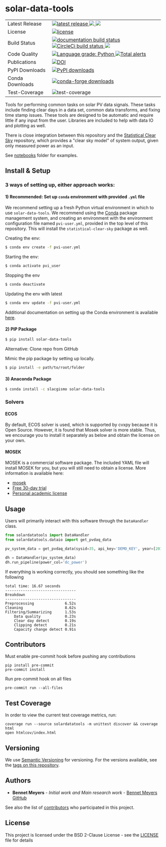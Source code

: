 # solar-data-tools

<table>
<tr>
  <td>Latest Release</td>
  <td>
    <a href="https://pypi.org/project/solar-data-tools/">
        <img src="https://img.shields.io/pypi/v/solar-data-tools.svg" alt="latest release" />
    </a>
    <a href="https://anaconda.org/slacgismo/solar-data-tools">
        <img src="https://anaconda.org/slacgismo/solar-data-tools/badges/version.svg" />
    </a>
    <a href="https://anaconda.org/slacgismo/solar-data-tools">
        <img src="https://anaconda.org/slacgismo/solar-data-tools/badges/latest_release_date.svg" />
    </a>
</tr>
<tr>
  <td>License</td>
  <td>
    <a href="https://github.com/slacgismo/solar-data-tools/blob/master/LICENSE">
        <img src="https://img.shields.io/pypi/l/solar-data-tools.svg" alt="license" />
    </a>
</td>
</tr>
<tr>
  <td>Build Status</td>
  <td>
    <a href="https://solar-data-tools.readthedocs.io/en/stable/">
        <img src="https://readthedocs.org/projects/solar-data-tools/badge/?version=stable" alt="documentation build status" />
    </a>
    <a href="https://app.circleci.com/pipelines/github/slacgismo/solar-data-tools">
        <img src="https://circleci.com/gh/slacgismo/solar-data-tools.svg?style=svg" alt="CircleCi build status" />
    </a>
    <!-- switch below from tadatoshi to gismo -->
    <a href="https://travis-ci.com/tadatoshi/solar-data-tools.svg?branch=development">
        <img src="https://travis-ci.com/tadatoshi/solar-data-tools.svg?branch=development">
    </a>
  </td>
</tr>
<tr>
    <td>Code Quality</td>
    <td>
        <a href="https://lgtm.com/projects/g/slacgismo/solar-data-tools/context:python">
            <img alt="Language grade: Python" src="https://img.shields.io/lgtm/grade/python/g/slacgismo/solar-data-tools.svg?logo=lgtm&logoWidth=18"/>
        </a>
        <a href="https://lgtm.com/projects/g/slacgismo/solar-data-tools/alerts/">
            <img alt="Total alerts" src="https://img.shields.io/lgtm/alerts/g/slacgismo/solar-data-tools.svg?logo=lgtm&logoWidth=18"/>
        </a>
    </td>
</tr>
<tr>
    <td>Publications</td>
    <td>
        <a href="https://zenodo.org/badge/latestdoi/171066536">
            <img src="https://zenodo.org/badge/171066536.svg" alt="DOI">
        </a>
    </td>
</tr>
<tr>
    <td>PyPI Downloads</td>
    <td>
        <a href="https://pepy.tech/project/solar-data-tools">
            <img src="https://img.shields.io/pypi/dm/solar-data-tools" alt="PyPI downloads" />
        </a>
    </td>
</tr>
<tr>
    <td>Conda Downloads</td>
    <td>
        <a href="https://anaconda.org/slacgismo/solar-data-tools">
            <img src="https://anaconda.org/slacgismo/solar-data-tools/badges/downloads.svg" alt="conda-forge downloads" />
        </a>
    </td>
</tr>
<tr>
    <td>Test-Coverage</td>
    <td>
        <img src="https://img.shields.io/badge/test--coverage-45%25-yellowgreen" alt="test-coverage" />
    </td>
</tr>
</table>

Tools for performing common tasks on solar PV data signals. These tasks include finding clear days in
a data set, common data transforms, and fixing time stamp issues. These tools are designed to be
automatic and require little if any input from the user. Libraries are included to help with data IO
and plotting as well.

There is close integration between this repository and the [Statistical Clear Sky](https://github.com/slacgismo/StatisticalClearSky) repository, which provides a "clear sky model" of system output, given only measured power as an input.

See [notebooks](/notebooks) folder for examples.

## Install & Setup

### 3 ways of setting up, either approach works:

#### 1) Recommended: Set up `conda` environment with provided `.yml` file

We recommend setting up a fresh Python virtual environment in which to use `solar-data-tools`. We recommend using the [Conda](https://docs.conda.io/projects/conda/en/latest/index.html) package management system, and creating an environment with the environment configuration file named `pvi-user.yml`, provided in the top level of this repository. This will install the `statistical-clear-sky` package as well.

Creating the env:

```bash
$ conda env create -f pvi-user.yml
```

Starting the env:

```bash
$ conda activate pvi_user
```

Stopping the env

```bash
$ conda deactivate
```

Updating the env with latest

```bash
$ conda env update -f pvi-user.yml
```

Additional documentation on setting up the Conda environment is available [here](https://github.com/slacgismo/pvinsight-onboarding/blob/main/README.md).


#### 2) PIP Package

```sh
$ pip install solar-data-tools
```

Alternative: Clone repo from GitHub

Mimic the pip package by setting up locally.

```bash
$ pip install -e path/to/root/folder
```

#### 3) Anaconda Package

```sh
$ conda install -c slacgismo solar-data-tools
```

### Solvers

#### ECOS

By default, ECOS solver is used, which is supported by cvxpy because it is Open Source.
However, it is found that Mosek solver is more stable. Thus, we encourage you to install it separately as below and obtain the license on your own.

#### MOSEK

 MOSEK is a commercial software package. The included YAML file will install MOSEK for you, but you will still need to obtain a license. More information is available here:

* [mosek](https://www.mosek.com/resources/getting-started/)
* [Free 30-day trial](https://www.mosek.com/products/trial/)
* [Personal academic license](https://www.mosek.com/products/academic-licenses/)

## Usage

Users will primarily interact with this software through the `DataHandler` class.

```python
from solardatatools import DataHandler
from solardatatools.dataio import get_pvdaq_data

pv_system_data = get_pvdaq_data(sysid=35, api_key='DEMO_KEY', year=[2011, 2012, 2013])

dh = DataHandler(pv_system_data)
dh.run_pipeline(power_col='dc_power')
```
If everything is working correctly, you should see something like the following

```
total time: 16.67 seconds
--------------------------------
Breakdown
--------------------------------
Preprocessing              6.52s
Cleaning                   8.62s
Filtering/Summarizing      1.53s
    Data quality           0.23s
    Clear day detect       0.19s
    Clipping detect        0.21s
    Capacity change detect 0.91s
```

## Contributors

Must enable pre-commit hook before pushing any contributions
```
pip install pre-commit
pre-commit install
```

Run pre-commit hook on all files
```
pre-commit run --all-files
```

## Test Coverage

In order to view the current test coverage metrics, run:
```
coverage run --source solardatatools -m unittest discover && coverage html
open htmlcov/index.html
```

## Versioning

We use [Semantic Versioning](http://semver.org/) for versioning. For the versions available, see the [tags on this repository](https://github.com/slacgismo/solar-data-tools/tags).

## Authors

* **Bennet Meyers** - *Initial work and Main research work* - [Bennet Meyers GitHub](https://github.com/bmeyers)

See also the list of [contributors](https://github.com/bmeyers/solar-data-tools/contributors) who participated in this project.

## License

This project is licensed under the BSD 2-Clause License - see the [LICENSE](LICENSE) file for details
